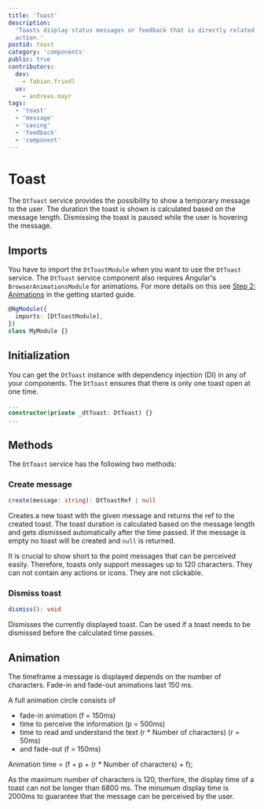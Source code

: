 ```yaml
---
title: 'Toast'
description:
  'Toasts display status messages or feedback that is directly related to an
  action.'
postid: toast
category: 'components'
public: true
contributors:
  dev:
    - fabian.friedl
  ux:
    - andreas.mayr
tags:
  - 'toast'
  - 'message'
  - 'saving'
  - 'feedback'
  - 'component'
---
```


# Toast

The `DtToast` service provides the possibility to show a temporary message to
the user. The duration the toast is shown is calculated based on the message
length. Dismissing the toast is paused while the user is hovering the message.

## Imports

You have to import the `DtToastModule` when you want to use the `DtToast`
service. The `DtToast` service component also requires Angular's
`BrowserAnimationsModule` for animations. For more details on this see
[Step 2: Animations](https://barista.dynatrace.org/components/get-started/#step-2-animations)
in the getting started guide.

```typescript
@NgModule({
  imports: [DtToastModule],
})
class MyModule {}
```

## Initialization

You can get the `DtToast` instance with dependency injection (DI) in any of your
components. The `DtToast` ensures that there is only one toast open at one time.

```typescript
...
constructor(private _dtToast: DtToast) {}
...
```

## Methods

The `DtToast` service has the following two methods:

### Create message

```typescript
create(message: string): DtToastRef | null
```

Creates a new toast with the given message and returns the ref to the created
toast. The toast duration is calculated based on the message length and gets
dismissed automatically after the time passed. If the message is empty no toast
will be created and `null` is returned.

It is crucial to show short to the point messages that can be perceived easily.
Therefore, toasts only support messages up to 120 characters. They can not
contain any actions or icons. They are not clickable.

<docs-source-example example="ToastDynamicMsgExample"></docs-source-example>

### Dismiss toast

```typescript
dismiss(): void
```

Dismisses the currently displayed toast. Can be used if a toast needs to be
dismissed before the calculated time passes.

## Animation

The timeframe a message is displayed depends on the number of characters.
Fade-in and fade-out animations last 150 ms.

A full animation circle consists of

- fade-in animation (f = 150ms)
- time to perceive the information (p = 500ms)
- time to read and understand the text (r \* Number of characters) (r = 50ms)
- and fade-out (f = 150ms)

Animation time = (f + p + (r \* Number of characters) + f);

As the maximum number of characters is 120, therfore, the display time of a
toast can not be longer than 6800 ms. The minumum display time is 2000ms to
guarantee that the message can be perceived by the user.
